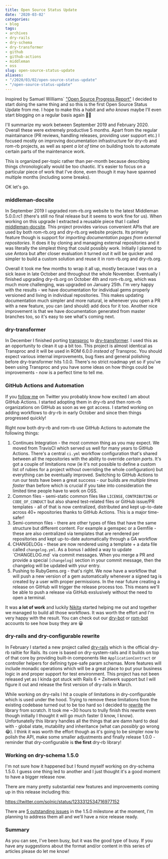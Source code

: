 ```yaml
---
title: Open Source Status Update
date: '2020-03-02'
categories:
- blog
tags:
- archives
- dry-rails
- dry-schema
- dry-transformer
- github
- github-actions
- middleman
- oss
slug: open-source-status-update
aliases:
- "/2020/03/02/open-source-status-update"
- "/open-source-status-update"
---
```


Inspired by Samuel Williams\` ["Open Source Progress Report"](https://www.codeotaku.com/journal/2020-01/open-source-progress-report/index) I decided to start doing the same thing and so this is the first Open Source Status Update from me. I hope to make this a habit and _who knows_ maybe I'll even start blogging on a regular basis again 🤞🏻

I'll summarize my work between September 2019 and February 2020. Overall these were extremely productive 5 months. Apart from the regular maintainance (PR reviews, handling releases, providing user support etc.) I focused mostly on improving documentation infrastructure for dry-rb and rom-rb projects, as well as spent _a lot of time_ on building tools to automate certain parts of the maintenance work.

This is organized per-topic rather than per-month because describing things chronologically would be too chaotic. It's easier to focus on a particular piece of work that I've done, even though it may have spanned multiple months (including some breaks).

OK let's go.

### middleman-docsite

In September 2019 I upgraded rom-rb.org website to the latest Middleman 5.0.0.rc1 (there's still no final release but it seems to work fine for us). When working on this upgrade I extracted a reusable piece that I called [middleman-docsite](https://github.com/solnic/middleman-docsite). This project provides various convenient APIs that are used by both rom-rb.org and dry-rb.org website projects. Its primarly feature though is support for _importing documentation pages from external repositories_. It does it by cloning and managing external repositories and it was literally the simplest thing that could possibly work. Initially I planned to use Antora but after closer evaluation it turned out it will be quicker and simpler to build a custom solution and reuse it in rom-rb.org and dry-rb.org.

Overall it took me few months to wrap it all up, mostly because I was on a sick leave in late October and throughout the whole November. Eventually I finished upgrading dry-rb.org on October 4th and rom-rb.org, which was much more challenging, was upgraded on January 25th. I'm very happy with the results - we have documentation for individual gems properly versioned and living in individual repositories. This makes updating documentation much simpler and more natural, ie whenever you open a PR with a new feature, you can (and should) add docs for it too. Another nice improvement is that we have documentation generated from master branches too, so it's easy to see what's coming next.

### dry-transformer

In December I finished porting [transproc](https://github.com/solnic/transproc) to [dry-transformer](https://github.com/dry-rb/dry-transformer). I used this as an opportunity to clean it up a bit too. This project is almost identical as Transproc and it will be used in ROM 6.0.0 _instead of_ Transproc. You should expect various internal improvements, bug fixes and general polishing before dry-transformer hits 1.0.0. There's no strict roadmap yet so if you've been using Transproc and you have some ideas on how things could be improvements - now is a perfect time to tell me.

### GitHub Actions and Automation

If you [follow me](https://twitter.com/solnic29a) on Twitter you probably know how excited I am about GitHub Actions. I started adopting them in dry-rb and then rom-rb organizations on GitHub as soon as we got access. I started working on adding workflows to dry-rb in early October and since then things progressed quickly!

Right now both dry-rb and rom-rb use GitHub Actions to automate the following things:

1. Continues Integration - the most common thing as you may expect. We moved from TravisCI which served us well for many years to GitHub Actions. There's a central `ci.yml` workflow configuration that's shared between all the repositories with the ability to override _certain parts_. It's got a couple of limitations now (ie it's not possible to define a custom list of rubies for a project without overriding the whole configuration) but everything can be eventually improved. Switching to GitHub Actions to run our tests have been a great success - our builds are _multiple times faster_ than before which is crucial if you take into consideration the limited time people have to work on OSS.
2. Common files - semi-static common files like `LICENSE`, `CONTRIBUTING` or `CODE_OF_CONDUCT` but also shared test-related files or GitHub issue/PR templates - all of that is now centralized, distributed and kept up-to-date across 40+ repositories thanks to GitHub Actions. This is a major time-safer!
3. Semi-common files - there are other types of files that have the same structure but different content. For example a gemspec or a Gemfile - these are also centralized via templates that are rendered per repositories and kept up-to-date automatically through a GA workflow
4. CHANGELOGs - these are now rendered using a template + a data file called `changelog.yml`. As a bonus I added a way to update \`CHANGELOG.md\` via commit messages. When you merge a PR and provide a special `[changelog]` section in your commit message, then the changelog will be updated with your entry.
5. Pushing to RubyGems.org - that's right. We now have a workflow that will push a new version of a gem automatically whenever a signed tag is created by a user with proper permissions. In the near future creating a release on GitHub will trigger the release process too. This means we'll be able to push a release via GitHub exslusively without the need to open a terminal.

It was **a lot of work** and luckily [Nikita](https://github.com/flash-gordon) started helping me out and together we managed to build all those workflows. It was worth the effort and I'm very happy with the result. You can check out our [dry-bot](https://github.com/dry-bot) or [rom-bot](https://github.com/rom-bot) accounts to see how busy they are 😀

### dry-rails and dry-configurable rewrite

In February I started a new project called [dry-rails](https://github.com/dry-rb/dry-rails) which is the official dry-rb railtie for Rails. Its core is based on dry-system-rails and it builds on top of that core by providing built-in components like `ApplicationContract` or controller helpers for defining type-safe param schemas. More features will include monadic operations which will be a great place to put your business logic in and proper support for test environment. This project has not been released yet as I kinda got stuck with Rails 6 + Zeitwerk support but I will figure it out and release the first version of dry-rails in March.

While working on dry-rails I hit a couple of limitations in dry-configurable which is used under the hood. Trying to remove these limitations from the existing codebase turned out to be too hard so I decided to [rewrite](https://github.com/dry-rb/dry-configurable/pull/78) the library from scratch. It took me ~30 hours to trully finish this rewrite even though initially I thought it will go much faster (I know, I know). Unfortunatelly this library handles all the things that are damn hard to deal with - global state, mutability and inheritance (what can _possibly_ go wrong 😂). I think it was worth the effort though as it's going to be simpler now to polish the API, make some smaller adjustments and finally release 1.0.0 - reminder that dry-configurable is **the first** dry-rb library!

### Working on dry-schema 1.5.0

I'm not sure how it happened but I found myself working on dry-schema 1.5.0. I guess one thing led to another and I just thought it's a good moment to have a bigger release now.

There are many pretty substantial new features and improvements coming up in this release including this:

https://twitter.com/solnic/status/1233312534716977152

There are [5 outstanding issues](https://github.com/dry-rb/dry-schema/milestone/17) in the 1.5.0 milestone at the moment, I'm planning to address them all and we'll have a nice release ready.

### Summary

As you can see, I've been busy, but it was the good type of busy. If you have any suggestions about the format and/or content in this series of articles please do let me know!
